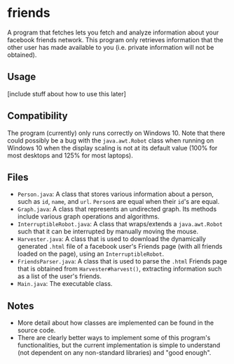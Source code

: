 # friends
A program that fetches lets you fetch and analyze information about your facebook friends network. This program only retrieves information that the other user has made available to you (i.e. private information will not be obtained).

## Usage
[include stuff about how to use this later]

## Compatibility
The program (currently) only runs correctly on Windows 10. Note that there could possibly be a bug with the `java.awt.Robot` class when running on Windows 10 when the display scaling is not at its default value (100% for most desktops and 125% for most laptops).

## Files
- `Person.java`: A class that stores various information about a person, such as `id`, `name`, and `url`. `Person`s are equal when their `id`'s are equal.
- `Graph.java`: A class that represents an undirected graph. Its methods include various graph operations and algorithms.
- `InterruptibleRobot.java`: A class that wraps/extends a `java.awt.Robot` such that it can be interrupted by manually moving the mouse.
- `Harvester.java`: A class that is used to download the dynamically generated `.html` file of a facebook user's Friends page (with all friends loaded on the page), using an `InterruptibleRobot`.
- `FriendsParser.java`: A class that is used to parse the `.html` Friends page that is obtained from `Harvester#harvest()`, extracting information such as a list of the user's friends.
- `Main.java`: The executable class.

## Notes
- More detail about how classes are implemented can be found in the source code.
- There are clearly better ways to implement some of this program's functionalities, but the current implementation is simple to understand (not dependent on any non-standard libraries) and "good enough".